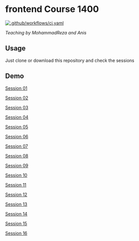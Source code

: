 # frontend Course 1400

[![.github/workflows/ci.yaml](https://github.com/pages-themes/slate/actions/workflows/ci.yaml/badge.svg)](https://github.com/mrkhedri/frontend-course-1400/actions/workflows/pages/pages-build-deployment)

*Teaching by MohammadReza and Anis*

## Usage

Just clone or download this repository and check the sessions


## Demo
[Session 01](https://mrkhedri.github.io/frontend-course-1400/session%2001/websites.txt)

[Session 02](https://mrkhedri.github.io/frontend-course-1400/session%2002)

[Session 03](https://mrkhedri.github.io/frontend-course-1400/session%2003)

[Session 04](https://mrkhedri.github.io/frontend-course-1400/session%2004)

[Session 05](https://mrkhedri.github.io/frontend-course-1400/session%2005)

[Session 06](https://mrkhedri.github.io/frontend-course-1400/session%2006)

[Session 07](https://mrkhedri.github.io/frontend-course-1400/session%2007)

[Session 08](https://mrkhedri.github.io/frontend-course-1400/session%2008)

[Session 09](https://mrkhedri.github.io/frontend-course-1400/session%2009)

[Session 10](https://mrkhedri.github.io/frontend-course-1400/session%2010)

[Session 11](https://mrkhedri.github.io/frontend-course-1400/session%2011)

[Session 12](https://mrkhedri.github.io/frontend-course-1400/session%2012)

[Session 13](https://mrkhedri.github.io/frontend-course-1400/session%2013)

[Session 14](https://mrkhedri.github.io/frontend-course-1400/session%2014)

[Session 15](https://mrkhedri.github.io/frontend-course-1400/session%2015)

[Session 16](https://mrkhedri.github.io/frontend-course-1400/session%2016)

